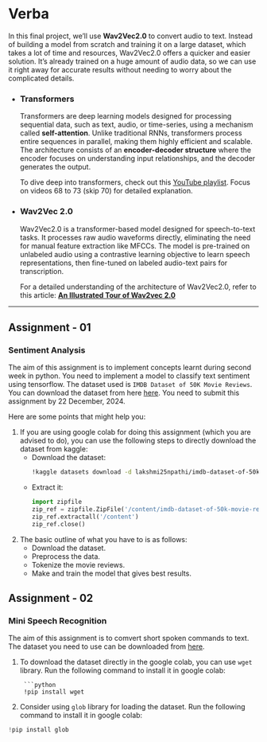 # Verba

In this final project, we’ll use **Wav2Vec2.0** to convert audio to text. Instead of building a model from scratch and training it on a large dataset, which takes a lot of time and resources, Wav2Vec2.0 offers a quicker and easier solution. It’s already trained on a huge amount of audio data, so we can use it right away for accurate results without needing to worry about the complicated details.

- ### Transformers

    Transformers are deep learning models designed for processing sequential data, such as text, audio, or time-series, using a mechanism called **self-attention**. Unlike traditional RNNs, transformers process entire sequences in parallel, making them highly efficient and scalable. The architecture consists of an **encoder-decoder structure** where the encoder focuses on understanding input relationships, and the decoder generates the output.

    To dive deep into transformers, check out this [YouTube playlist](https://www.youtube.com/playlist?list=PLKnIA16_RmvYuZauWaPlRTC54KxSNLtNn). Focus on videos 68 to 73 (skip 70) for detailed explanation.


- ### Wav2Vec 2.0

    Wav2Vec2.0 is a transformer-based model designed for speech-to-text tasks. It processes raw audio waveforms directly, eliminating the need for manual feature extraction like MFCCs. The model is pre-trained on unlabeled audio using a contrastive learning objective to learn speech representations, then fine-tuned on labeled audio-text pairs for transcription.

    For a detailed understanding of the architecture of Wav2Vec2.0, refer to this article: **[An Illustrated Tour of Wav2vec 2.0](https://jonathanbgn.com/2021/09/30/illustrated-wav2vec-2.html)**

---


## Assignment - 01
### Sentiment Analysis

The aim of this assignment is to implement concepts learnt during second week in python. You need to implement a model to classify text sentiment using tensorflow. The dataset used is `IMDB Dataset of 50K Movie Reviews`. You can download the dataset from here [here](https://www.kaggle.com/datasets/lakshmi25npathi/imdb-dataset-of-50k-movie-reviews). You need to submit this assignment by 22 December, 2024.  

Here are some points that might help you:

1. If you are using google colab for doing this assignment (which you are advised to do), you can use the following steps to directly download the dataset from kaggle:
    - Download the dataset:  
        ```bash
        !kaggle datasets download -d lakshmi25npathi/imdb-dataset-of-50k-movie-reviews
    - Extract it:
        ```python
        import zipfile
        zip_ref = zipfile.ZipFile('/content/imdb-dataset-of-50k-movie-reviews.zip', 'r')
        zip_ref.extractall('/content')
        zip_ref.close()

2. The basic outline of what you have to is as follows:
    - Download the dataset.
    - Preprocess the data.
    - Tokenize the movie reviews.
    - Make and train the model that gives best results.


## Assignment - 02
### Mini Speech Recognition

The aim of this assignment is to comvert short spoken commands to text. The dataset you need to use can be downloaded from [here](http://storage.googleapis.com/download.tensorflow.org/data/mini_speech_commands.zip).  

1. To download the dataset directly in the google colab, you can use `wget` library. Run the following command to install it in google colab:  

        ```python
        !pip install wget

2. Consider using `glob` library for loading the dataset. Run the following command to install it in google colab:

```python
!pip install glob